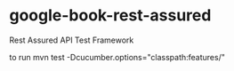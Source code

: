 # google-book-rest-assured
Rest Assured API Test Framework

to run
mvn test -Dcucumber.options="classpath:features/"

